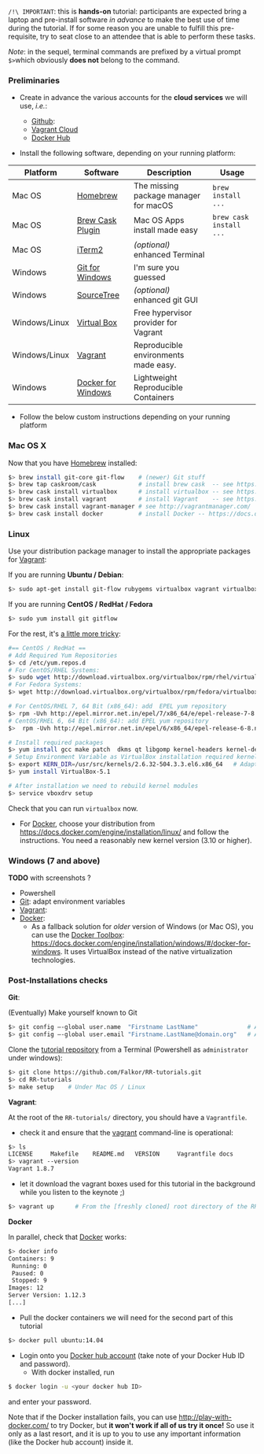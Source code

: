
`/!\ IMPORTANT`: this is **hands-on** tutorial: participants are expected bring a laptop and pre-install software _in advance_ to make the best use of time during the tutorial.
If for some reason you are unable to fulfill this pre-requisite, try to seat close to an attendee that is able to perform these tasks.

_Note_: in the sequel, terminal commands are prefixed by a virtual prompt `$>`which obviously **does not** belong to the command.

### Preliminaries

* Create in advance the various accounts for the **cloud services** we will use, _i.e._:
    - [Github](https://github.com/):
    - [Vagrant Cloud](https://vagrantcloud.com/)
    - [Docker Hub](https://hub.docker.com/)

* Install the following software, depending on your running platform:

| Platform      | Software                                                                                       | Description                           | Usage                   |
|---------------|------------------------------------------------------------------------------------------------|---------------------------------------|-------------------------|
| Mac OS        | [Homebrew](http://brew.sh/)                                                                    | The missing package manager for macOS | `brew install ...`      |
| Mac OS        | [Brew Cask Plugin](https://caskroom.github.io)                                                 | Mac OS Apps install made easy         | `brew cask install ...` |
| Mac OS        | [iTerm2](https://www.iterm2.com/)                                                              | _(optional)_ enhanced Terminal        |                         |
| Windows       | [Git for Windows](https://git-for-windows.github.io/)                                          | I'm sure you guessed                  |                         |
| Windows       | [SourceTree](https://www.sourcetreeapp.com/)                                                   | _(optional)_ enhanced git GUI         |                         |
| Windows/Linux | [Virtual Box](https://www.virtualbox.org/)                                                     | Free hypervisor provider for Vagrant  |                         |
| Windows/Linux | [Vagrant](https://www.vagrantup.com/downloads.html)                                            | Reproducible environments made easy.  |                         |
| Windows       | [Docker for Windows](https://docs.docker.com/engine/installation/windows/#/docker-for-windows) | Lightweight Reproducible Containers   |                         |

* Follow the below custom instructions depending on your running platform

### Mac OS X

Now that you have [Homebrew](http://brew.sh/) installed:

~~~bash
$> brew install git-core git-flow    # (newer) Git stuff
$> brew tap caskroom/cask            # install brew cask  -- see https://caskroom.github.io/
$> brew cask install virtualbox      # install virtualbox -- see https://www.virtualbox.org/
$> brew cask install vagrant         # install Vagrant    -- see https://www.vagrantup.com/downloads.html
$> brew cask install vagrant-manager # see http://vagrantmanager.com/
$> brew cask install docker          # install Docker -- https://docs.docker.com/engine/installation/mac/
~~~

### Linux

Use your distribution package manager to install the appropriate packages for [Vagrant](https://www.vagrantup.com):

If you are running __Ubuntu / Debian__:

~~~bash
$> sudo apt-get install git-flow rubygems virtualbox vagrant virtualbox-dkms
~~~

If you are running __CentOS / RedHat / Fedora__

~~~bash
$> sudo yum install git gitflow
~~~

For the rest, it's [a little more tricky](http://tecadmin.net/install-oracle-virtualbox-on-centos-redhat-and-fedora/):

~~~bash
#== CentOS / RedHat ==
# Add Required Yum Repositories
$> cd /etc/yum.repos.d
# For CentOS/RHEL Systems:
$> sudo wget http://download.virtualbox.org/virtualbox/rpm/rhel/virtualbox.repo
# For Fedora Systems:
$> wget http://download.virtualbox.org/virtualbox/rpm/fedora/virtualbox.repo

# For CentOS/RHEL 7, 64 Bit (x86_64): add  EPEL yum repository
$> rpm -Uvh http://epel.mirror.net.in/epel/7/x86_64/e/epel-release-7-8.noarch.rpm
# CentOS/RHEL 6, 64 Bit (x86_64): add EPEL yum repository
$>  rpm -Uvh http://epel.mirror.net.in/epel/6/x86_64/epel-release-6-8.noarch.rpm

# Install required packages
$> yum install gcc make patch  dkms qt libgomp kernel-headers kernel-devel fontforge binutils glibc-headers glibc-devel
# Setup Environment Variable as VirtualBox installation required kernel source code to install required modules
$> export KERN_DIR=/usr/src/kernels/2.6.32-504.3.3.el6.x86_64   # Adapt accordingly from 'uname -a'
$> yum install VirtualBox-5.1

# After installation we need to rebuild kernel modules
$> service vboxdrv setup
~~~

Check that you can run `virtualbox` now.


* For [Docker](https://docker.com/), choose your distribution from https://docs.docker.com/engine/installation/linux/
and follow the instructions.
You need a reasonably new kernel version (3.10 or higher).

### Windows (7 and above)

__TODO__ with screenshots ?

* Powershell
* [Git](https://git-scm.com/): adapt environment variables
* [Vagrant](https://www.vagrantup.com):
* [Docker](https://www.docker.com/):
     - As a fallback solution for _older_ version of Windows (or Mac OS), you can use the [Docker Toolbox](https://www.docker.com/products/docker-toolbox):
<https://docs.docker.com/engine/installation/windows/#/docker-for-windows>. It uses VirtualBox instead of the native virtualization technologies.

### Post-Installations checks

__Git__:

(Eventually) Make yourself known to Git

~~~bash
$> git config –-global user.name  "Firstname LastName"              # Adapt accordingly
$> git config –-global user.email "Firstname.LastName@domain.org"   # Adapt with your mail
~~~

Clone the [tutorial repository](https://github.com/Falkor/RR-tutorials) from a Terminal (Powershell as `administrator` under windows):

~~~bash
$> git clone https://github.com/Falkor/RR-tutorials.git
$> cd RR-tutorials
$> make setup    # Under Mac OS / Linux
~~~

__Vagrant__:

At the root of the `RR-tutorials/` directory, you should have a `Vagrantfile`.

* check it and ensure that the [vagrant](https://www.vagrantup.com) command-line is operational:

~~~bash
$> ls
LICENSE     Makefile    README.md   VERSION     Vagrantfile docs        mkdocs.yml  slides
$> vagrant --version
Vagrant 1.8.7
~~~

* let it download the vagrant boxes used for this tutorial in the background while you listen to the keynote ;)

~~~bash
$> vagrant up      # From the [freshly cloned] root directory of the RR-tutorials repository
~~~

__Docker__

In parallel, check that [Docker](https://www.docker.com/) works:

~~~bash
$> docker info
Containers: 9
 Running: 0
 Paused: 0
 Stopped: 9
Images: 12
Server Version: 1.12.3
[...]
~~~

*  Pull the docker containers we will need for the second part of this tutorial

~~~bash
$> docker pull ubuntu:14.04
~~~

* Login onto you [Docker hub account](https://hub.docker.com/) (take note of your Docker Hub ID and password).
    - With docker installed, run

~~~bash
$ docker login -u <your docker hub ID>
~~~
and enter your password.

Note that if the Docker installation fails, you can use <http://play-with-docker.com/> to try Docker, but **it won't work if all of us try it once!**
So use it only as a last resort, and it is up to you to use any important information (like the Docker hub account) inside it.
